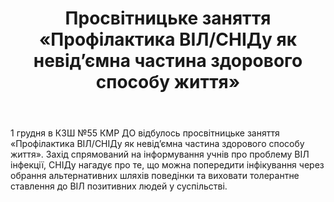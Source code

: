 ﻿---
title: Просвітницьке заняття «Профілактика ВІЛ/СНІДу як невід’ємна частина здорового способу життя»
---

1 грудня в КЗШ №55 КМР ДО відбулось просвітницьке заняття «Профілактика ВІЛ/СНІДу як невід’ємна частина здорового способу життя». Захід спрямований на інформування учнів про проблему ВІЛ інфекції, СНІДу нагадує про те, що можна попередити інфікування через обрання альтернативних шляхів поведінки та виховати толерантне ставлення до ВІЛ позитивних людей у суспільстві. 
